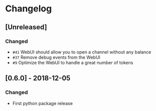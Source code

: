 # Changelog

## [Unreleased]

### Changed

- `#41` WebUI should allow you to open a channel without any balance
- `#37` Remove debug events from the WebUI
- `#9` Optimize the WebUI to handle a great number of tokens

## [0.6.0] - 2018-12-05

### Changed

- First python package release